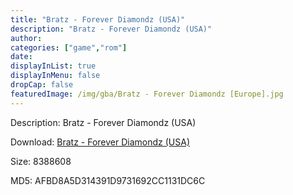 ```yaml
---
title: "Bratz - Forever Diamondz (USA)"
description: "Bratz - Forever Diamondz (USA)"
author: 
categories: ["game","rom"]
date: 
displayInList: true
displayInMenu: false
dropCap: false
featuredImage: /img/gba/Bratz - Forever Diamondz [Europe].jpg
---
```


Description: Bratz - Forever Diamondz (USA)

Download: <a style="text-decoration:underline;" href="https://mega.nz/#!LfRy2A4T!_g6La04T3GXnT_8rbQytl5D4WTH0VysB8P1nDiZ8p6w" target = "_blank" rel = "nofollow" > Bratz - Forever Diamondz (USA)</a>

Size: 8388608

MD5: AFBD8A5D314391D9731692CC1131DC6C

